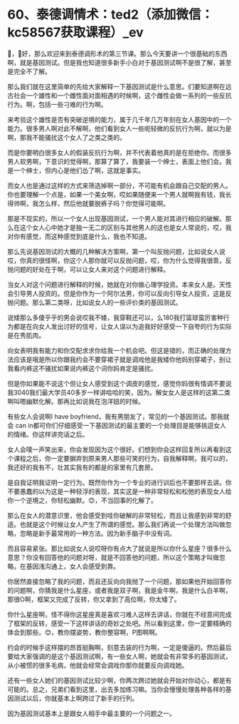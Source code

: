 # 60、泰德调情术：ted2（添加微信：kc58567获取课程）_ev

🎼，🎼好，那么欢迎来到泰德调形术的第三节课。那么今天要讲一个很基础的东西啊，就是基因测试。但是我也知道很多新手小白对于基因测试啊不是很了解，甚至是完全不了解。

那么我们就在这里简单的先给大家解释一下基因测试是什么意思。们要知道啊在远古社会一个雄性和一个雌性面对面相遇的时候啊，这个雌性会做一系列的一些反抗行为。啊，包括一些刁难的行为啊。

来考验这个雄性是否有突破逆境的能力，属于几千年几万年刻在女人基因中的一个能力。很多男人啊对此不解啊，他们看到女人一些呃轻微的反抗行为啊，就以为是啊，那我不能骚扰这个女人了之类之类的。

而是你要明白很多女人的假装反抗行为啊，并不代表着他真的是在拒绝你。而很多男人软男啊，下意识的觉得啊，那算了算了，我要装一个绅士，表面上他们会。我是一个绅士，但内心是他们怂了啊，这就是事实。

而女人也是通过这样的方式来筛选掉啊一部分，不可能有机会跟自己交配的男人。你也要理解一个点是，如果一个美女啊，哎如果随便来一个男人就啊我有钱，我长得帅啊，我怎么样，然后他就要脱裤子吗？你觉得可能啊。

那是不现实的，所以一个女人出现基因测试，一个男人能对其进行相应的破解。那么在这个女人心中她才是独一无二的区别与其他男人的这也是女人常说的，哎，我对你有感觉，而这种感觉到底是什么，我也不知道。

那么先说基因测试的大概的几种解决方案啊，第一个叫反抛问题，比如说女人说哎，你真的很怪啊，你这个人那你就可以反抛问题，哎，你为什么觉得我很乖，反抛问题的好处在于啊，可以让女人来对这个问题进行解释。

当女人对这个问题进行解释的时候，她就在对你做心理学投资。本来女人是。天性会引导男人投资的。但是你作为一个阿尔法男，你可以反向引导女人投资，这是反抛问题。那么第二类呀，比如说女人的一些评价类的基因测试。

说矮那么多傻乎乎的男会说哎我不矮，我穿鞋还可以，么180我打篮球蛮厉害种行为都是在向女人发出讨好的信号，让女人误以为追我好好感受一下自夸的行为实际是在秀肌肉。

向女表明我有能力和你交配求求你给我一个机会吧。但这是错的，而正确的处理方法应该是哦是所以你跟我约会不要穿裙子就是调戏他是我矮你他妈别穿裙子，别让我看内裤这不骚扰如果说内裤这个词你妈肯定是骚扰。

但是你如果能不说这个但让女人感受到这个调皮的感觉，感觉你妈很有情调不要说我3040我们最大学员40多岁一样讲哈哈的笑，因为。解女女人是这样的这第二类啊叫嗯幽默化解。那再比如说我在泡洋妞的时候。

有些女人会说啊I have boyfriend，我有男朋友了，常见的一个基因测试。那我就会 can in都可你们仔细感受一下基因测试的最主要的一个处理目是能够挑逗女人的情绪。你这样讲完话之后。

女人会噗一声笑出来，你会发现因为这个很好。们想到你会这样回复所以再看到这个课程之后，你一定要摒弃到原来男人那些可笑的行为，自我解释啊，我可以的，我还好的我有不，壮其实我有的都是的家里有几套房。

是自我证明我证明一定行为。既然你作为一个专业的进行训后也不要那样去讲。你不要愚蠢的以为这是一种轻浮的表现，其实这是一种非常轻松和松弛的表现女人给你一个逆境之，你轻松幽默。😊，不当回事的化解了。

那么在女人的潜意识里，他会感受到哇你破解的非常轻松，而且让我感到非常的舒适。也就是这个时候让女人产生了所谓的感觉。那么我们再说一个处理方法叫做忽略，忽略是新手最常用的一种方法。因为新手脑子中没有词。

而且容易紧张。那比如说女人说哎呀你有点大了就说是所以你什么星座？很多什么意思？你没有回答他的问题对呀，就是不回答他的问题，所以这个策略才叫做忽略，在基因浅沟通上，女人会感受到靠。

你居然直接忽略了我的问题，而且还反向向我抛了一个问题，那如果他开始回答你的问题啊，你猜我是什么星座，或者我是双子啊，我是金牛啊，我是什么白羊啊，那很O啊，框架又完成了反转，你又拿到了高位啊，你太矮了。

你什么星座啊，怪不得你这星座真是喜欢刁难人这样去讲话，你就在不经意间完成了框架的反转，感受一下这样讲话的奇妙之处吧。所以看到这里，你一定要精确的体会到那些。😊，教你摆姿势，教你整容啊，P图啊啊。

约会的时候手这样摆的昂首挺胸啊，刻意去装的行为啊，一定是傻逼的。然后最后要给大家强调的是这个基因测试啊，有一些女人啊，她就会有非常多的基因测试，从小被惯的很多毛病，他就会经常会调戏你那你就要反向调戏她。

还有一些女人她们的基因测试比较少啊，你两次跨过她就会开始对你动心，都是有可能的。总之，兄弟们看到这里，出去多加练习嘛。当你会慢慢处理各种各样的基因测试以后，你就基本上啊跨过了新手的行列。

因为基因测试基本上是跟女人相手中最主要的一个问题之一。
